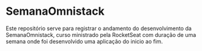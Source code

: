 # SemanaOmnistack
Este repositório serve para registrar o andamento do desenvolvimento da SemanaOmnistack,
curso ministrado pela RocketSeat com duração de uma semana onde foi desenvolvido uma aplicação
do inicio ao fim.
